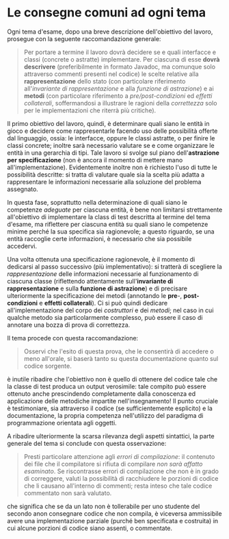 # Le consegne comuni ad ogni tema

Ogni tema d'esame, dopo una breve descrizione dell'obiettivo del lavoro,
prosegue con la seguente raccomandazione generale:

> Per portare a termine il lavoro dovrà decidere se e quali interfacce e classi
> (concrete o astratte) implementare. Per ciascuna di esse **dovrà descrivere**
> (preferibilmente in formato Javadoc, ma comunque solo attraverso commenti
> presenti nel codice) le scelte relative alla **rappresentazione** dello stato
> (con particolare riferimento all'*invariante di rappresentazione* e alla
> *funzione di astrazione*) e ai **metodi** (con particolare riferimento a
> *pre/post-condizioni* ed *effetti collaterali*, soffermandosi a illustrare le
> ragioni della *correttezza* solo per le implementazioni che riterrà più
> critiche).

Il primo obiettivo del lavoro, quindi, è determinare quali siano le entità in
gioco e decidere come rappresentarle facendo uso delle possibilità offerte dal
linguaggio, ossia: le interfacce, oppure le classi astratte, o per finire le
classi concrete; inoltre sarà necessario valutare se e come organizzare le
entità in una gerarchia di tipi. Tale lavoro si svolge sul piano
dell'**astrazione per specificazione** (non è ancora il momento di mettere mano
all'implementazione). Evidentemente inoltre non è richiesto l'uso di tutte le
possibilità descritte: si tratta di valutare quale sia la scelta più adatta a
rappresentare le informazioni necessarie alla soluzione del problema assegnato.

In questa fase, soprattutto nella determinazione di quali siano le competenze
*adeguate* per ciascuna entità, è bene non limitarsi strettamente all'obiettivo
di implementare la class di test descritta al termine del tema d'esame, ma
riflettere per ciascuna entità su quali siano le competenze minime perché la sua
specifica sia ragionevole; a questo riguardo, se una entità raccoglie certe
informazioni, è necessario che sia possibile accedervi.

Una volta ottenuta una specificazione ragionevole, è il momento di dedicarsi al
passo successivo (più implementativo): si tratterà di scegliere la
*rappresentazione* delle informazioni necessarie al funzionamento di ciascuna
classe (riflettendo attentamente sull'**invariante di rappresentazione** e sulla
**funzione di astrazione**) e di precisare ulteriormente la specificazione dei
metodi (annotando le **pre**-, **post-condizioni** e **effetti collaterali**).
Ci si può quindi dedicare all'implementazione del corpo dei *costruttori* e dei
*metodi*; nel caso in cui qualche metodo sia particolarmente complesso, può
essere il caso di annotare una bozza di prova di correttezza.

Il tema procede con questa raccomandazione:

> Osservi che l'esito di questa prova, che le consentirà di accedere o
> meno all'orale, si baserà tanto su questa documentazione quanto sul codice
> sorgente.

è inutile ribadire che l'obiettivo non è quello di ottenere del codice tale che
la classe di test produca un output verosimile: tale compito può essere ottenuto
anche prescindendo completamente dalla conoscenza ed applicazione delle
metodiche impartite nell'insegnamento! Il punto cruciale è testimoniare, sia
attraverso il codice (se sufficientemente esplicito) e la documentazione, la
propria competenza nell'utilizzo del paradigma di programmazione orientata agli
oggetti.

A ribadire ulteriormente la scarsa rilevanza degli aspetti sintattici, la parte generale del tema si conclude con questa osservazione:

> Presti particolare attenzione agli *errori di compilazione*: il contenuto dei
> file che il compilatore si rifiuta di compilare *non sarà affatto esaminato*. Se
> riscontrasse errori di compilazione che non è in grado di correggere, valuti la
> possibilità di racchiudere le porzioni di codice che li causano all'interno di
> commenti; resta inteso che tale codice commentato non sarà valutato.

che significa che se da un lato non è tollerabile per uno studente del secondo
anon consegnare codice che non compila, è viceversa ammissibile avere una
implementazione parziale (purché ben specificata e costruita) in cui alcune
porzioni di codice siano assenti, o commentate.
